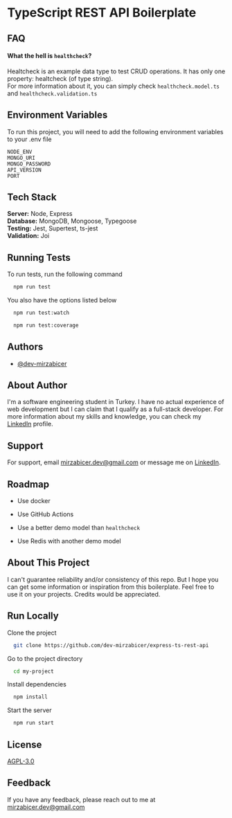 # TypeScript REST API Boilerplate

## FAQ

#### What the hell is `healthcheck`?

Healtcheck is an example data type to test CRUD operations. It has only one property: healtcheck (of type string).\
For more information about it, you can simply check `healthcheck.model.ts` and `healthcheck.validation.ts`

## Environment Variables

To run this project, you will need to add the following environment variables to your .env file

`NODE_ENV`\
`MONGO_URI`\
`MONGO_PASSWORD`\
`API_VERSION`\
`PORT`

## Tech Stack

**Server:** Node, Express\
**Database:** MongoDB, Mongoose, Typegoose\
**Testing:** Jest, Supertest, ts-jest\
**Validation:** Joi

## Running Tests

To run tests, run the following command

```bash
  npm run test
```

You also have the options listed below

```bash
  npm run test:watch
```

```bash
  npm run test:coverage
```

## Authors

-   [@dev-mirzabicer](https://github.com/dev-mirzabicer)

## About Author

I'm a software engineering student in Turkey. I have no actual experience of web development but I can claim that I qualify as a full-stack developer. For more information about my skills and knowledge, you can check my [LinkedIn](https://www.linkedin.com/in/mirzabicer/) profile.

## Support

For support, email mirzabicer.dev@gmail.com or message me on [LinkedIn](https://www.linkedin.com/in/mirzabicer/).

## Roadmap

-   Use docker

-   Use GitHub Actions

-   Use a better demo model than `healthcheck`

-   Use Redis with another demo model

## About This Project

I can't guarantee reliability and/or consistency of this repo. But I hope you can get some information or inspiration from this boilerplate. Feel free to use it on your projects. Credits would be appreciated.

## Run Locally

Clone the project

```bash
  git clone https://github.com/dev-mirzabicer/express-ts-rest-api
```

Go to the project directory

```bash
  cd my-project
```

Install dependencies

```bash
  npm install
```

Start the server

```bash
  npm run start
```

## License

[AGPL-3.0](https://github.com/dev-mirzabicer/express-ts-rest-api/blob/master/LICENSE.md)

## Feedback

If you have any feedback, please reach out to me at mirzabicer.dev@gmail.com
